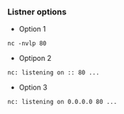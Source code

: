 ### Listner options 

* Option 1 
```
nc -nvlp 80
```
* Optipon 2 
```
nc: listening on :: 80 ...
```
* Option 3
```
nc: listening on 0.0.0.0 80 ...
```
